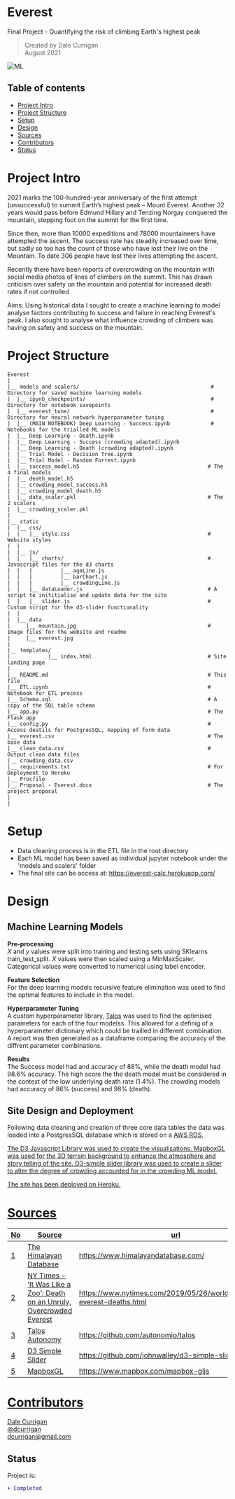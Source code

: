 # Everest
Final Project - Quantifying the risk of climbing Earth's highest peak

> Created by Dale Currigan  
> August 2021  
  
  
![ML](/static/data/everest.jpg)  

## Table of contents  
* [Project Intro](#Project-Intro)  
* [Project Structure](#Project-Structure)  
* [Setup](#Setup)  
* [Design](#Design) 
* [Sources](#Sources)  
* [Contributors](#Contributors)  
* [Status](#Status)  

# Project Intro
2021 marks the 100-hundred-year anniversary of the first attempt (unsuccessful) to summit Earth’s highest peak – Mount Everest. Another 32 years would pass before Edmund Hillary and Tenzing Norgay conquered the mountain, stepping foot on the summit for the first time.  
  
Since then, more than 10000 expeditions and 78000 mountaineers have attempted the ascent. The success rate has steadily increased over time, but sadly so too has the count of those who have lost their live on the Mountain. To date 306 people have lost their lives attempting the ascent.  
  
Recently there have been reports of overcrowding on the mountain with social media photos of lines of climbers on the summit. This has drawn criticism over safety on the mountain and potential for increased death rates if not controlled  
  
Aims: Using historical data I sought to create a machine learning to model analyse factors contributing to success and failure in reaching Everest's peak. I also sought to analyse what influence crowding of climbers was having on safety and success on the mountain. 
  
  
# Project Structure  
```
Everest   
|  
|__ models and scalers/                                          # Directory for saved machine learning models
|  |__ ipynb_checkpoints/                                        # Directory for notebook savepoints
|  |__ everest_tune/                                             # Directory for neural network hyperparameter tuning
|  |__ (MAIN NOTEBOOK) Deep Learning - Success.ipynb             # Notebooks for the trialled ML models 
|  |__ Deep Learning - Death.ipynb
|  |__ Deep Learning - Success (crowding adapted).ipynb
|  |__ Deep Learning - Death (crowding adapted).ipynb
|  |__ Trial Model - Decision Tree.ipynb
|  |__ Trial Model - Random Forrest.ipynb
|  |__ success_model.h5                                         # The 4 final models
|  |__ death_model.h5
|  |__ crowding_model_success.h5
|  |__ crowding_model_death.h5
|  |__ data_scaler.pkl                                          # The 2 scalers
|  |__ crowding_scaler.pkl
|
|__ static
|  |__ css/
|  |   |__ style.css                                            # Website styles
|  |
|  |__ js/
|  |   |__ charts/                                              # Javascript files for the d3 charts
|  |   |         |__ ageLine.js
|  |   |         |__ barChart.js
|  |   |         |__ crowdingLine.js
|  |   |__ dataLoader.js                                        # A script to inititialise and update data for the site
|  |   |__ slider.js                                            # Custom script for the d3-slider functionality
|  |
|  |__ data
|     |__ mountain.jpg                                          # Image files for the website and readme
|     |__ everest.jpg
|
|__ templates/
|            |__ index.html                                     # Site landing page    
|
|__ README.md                                                   # This file
|__ ETL.ipynb                                                   # Notebook for ETL process
|__ Schema.sql                                                  # A copy of the SQL table schema
|__ app.py                                                      # The Flask app
|__ config.py                                                   # Access deatils for PostgresSQL, mapping of form data
|__ everest.csv                                                 # The base data
|__ clean_data.csv                                              # Output clean data files                             
|__ crowding_data.csv                           
|__ requirements.txt                                            # For Deployment to Heroku                               
|__ Procfile                                 
|__ Proposal - Everest.docx                                     # The project proposal
|                             
|   
``` 
  
# Setup 
  
* Data cleaning process is in the ETL file in the root directory  
* Each ML model has been saved as individual jupyter notebook under the 'models and scalers' folder  
* The final site can be access at: https://everest-calc.herokuapp.com/  
  

# Design  
## Machine Learning Models
  
<strong>Pre-processing</strong>  
*X* and *y* values were split into training and testing sets using SKlearns train_test_split. *X* values were then scaled using a MinMaxScaler. Categorical values were converted to numerical using label encoder.

<strong>Feature Selection</strong>  
For the deep learning models recursive feature elimination was used to find the optimal features to include in the model. 
  
<strong>Hyperparameter Tuning</strong>  
A custom hyperparameter library, <a href="https://github.com/autonomio/talos">Talos</a> was used to find the optimised parameters for each of the four modelss. This allowed for a definig of a hyperparameter dictionary which could be trailled in different combination. A report was then generated as a dataframe comparing the accuracy of the diffrent parameter combinations.  
  
<strong>Results</Strong>  
The Success model had and accuracy of 88%, while the death model had 98.6% accuracy. The high score the the death model must be considered in the context of the low underlying death rate (1.4%). The crowding models had accuracy of 86% (success) and 98% (death). 

## Site Design and Deployment
Following data cleaning and creation of three core data tables the data was loaded into a PostgresSQL database which is stored on a <a href="https://aws.amazon.com/rds/">AWS RDS.
  
The D3 Javascript Library was used to create the visualisations. MapboxGL was used for the 3D terrain background to enhance the atmosphere and story telling of the site. D3-simple slider library was used to create a slider to alter the degree of crowding accounted for in the crowding ML model.  
  
The site has been deployed on Heroku. 

  
# Sources
|No|Source|url|
|-|-|-|
|1|The Himalayan Database                                                     |https://www.himalayandatabase.com/|
|2|NY Times - ‘It Was Like a Zoo’: Death on an Unruly, Overcrowded Everest    |https://www.nytimes.com/2019/05/26/world/asia/mount-everest-deaths.html|
|3|Talos Autonomy                                                             |https://github.com/autonomio/talos|
|4|D3 Simple Slider                                                           |https://github.com/johnwalley/d3-simple-slider|
|5|MapboxGL                                                                   |https://www.mapbox.com/mapbox-gljs|


  
# Contributors  
Dale Currigan  
[@dcurrigan](https://github.com/dcurrigan)  
<dcurrigan@gmail.com>


## Status
Project is: 
````diff 
+ Completed
````
